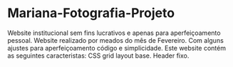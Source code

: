 # Mariana-Fotografia-Projeto
Website institucional sem fins lucrativos e apenas para aperfeiçoamento pessoal.
Website realizado por meados do mês de Fevereiro. Com alguns ajustes para aperfeiçoamento código e simplicidade.
Este website contém as seguintes caracteristas:
CSS grid layout base.
Header fixo.
